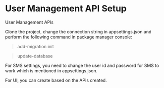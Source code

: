 # User Management API Setup

User Management APIs

Clone the project, change the connection string in appsettings.json and perform the following command in package manager console:

> add-migration init

> update-database

For SMS settings, you need to change the user id and password for SMS to work which is mentioned in appsettings.json.

For UI, you can create based on the APIs created.
